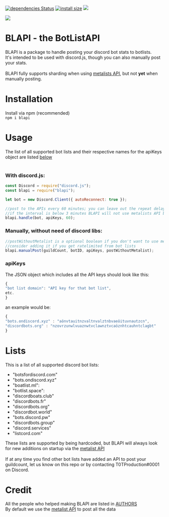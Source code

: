   [![dependencies Status](https://david-dm.org/T0TProduction/BLAPI/status.svg)](https://david-dm.org/T0TProduction/BLAPI) [![install size](https://packagephobia.now.sh/badge?p=blapi@0.2.4)](https://packagephobia.now.sh/result?p=blapi) [![](https://data.jsdelivr.com/v1/package/npm/blapi/badge?style=rounded)](https://www.jsdelivr.com/package/npm/blapi)

<a href="https://nodei.co/npm/blapi/"><img src="https://nodei.co/npm/blapi.png"></a>
# BLAPI - the BotListAPI
BLAPI is a package to handle posting your discord bot stats to botlists.<br>
It's intended to be used with discord.js, though you can also manually post your stats.<br><br>
BLAPI fully supports sharding when using [metalists API](https://metalist.xyz/api/docs), but not **yet** when manually posting.<br>
# Installation
Install via npm (recommended) <br>
```npm i blapi``` 
# Usage
The list of all supported bot lists and their respective names for the apiKeys object are listed [below](https://github.com/T0TProduction/BLAPI#lists)
<br><br>
### With discord.js:

```js
const Discord = require("discord.js");
const blapi = require("blapi");

let bot = new Discord.Client({ autoReconnect: true });

//post to the APIs every 60 minutes; you can leave out the repeat delay as it defaults to 30
//if the interval is below 3 minutes BLAPI will not use metalists API because of ratelimits
blapi.handle(bot, apiKeys, 60); 
```
### Manually, without need of discord libs:

```js
//postWithoutMetalist is a optional boolean if you don't want to use metalists API
//consider adding it if you get ratelimited from bot lists
blapi.manualPost(guildCount, botID, apiKeys, postWithoutMetalist);
```
### apiKeys
The JSON object which includes all the API keys should look like this:
```js
{
"bot list domain": "API key for that bot list",
etc.
}
```
an example would be:
```js
{
"bots.ondiscord.xyz" : "aönvtauitnzvaltnvalztnbvaeöituvnautzcn",
"discordbots.org" : "nzovrzunwlvuaznwtvclawnztvcaöznhtcauhntclagbt"
}
```

# Lists
This is a list of all supported discord bot lists: <br>
- "botsfordiscord.com"
- "bots.ondiscord.xyz"
- "boatlist.ml": 
- "botlist.space": 
- "discordboats.club"
- "discordbots.fr"
- "discordbots.org"
- "discordbot.world"
- "bots.discord.pw"
- "discordbots.group"
- "discord.services"
- "listcord.com"
   
These lists are supported by being hardcoded, but BLAPI will always look for new additions on startup via the [metalist API](https://metalist.xyz/api/docs#lists_count)<br><br>
If at any time you find other bot lists have added an API to post your guildcount, let us know on this repo or by contacting T0TProduction#0001 on Discord.

# Credit
All the people who helped making BLAPI are listed in [AUTHORS](https://github.com/T0TProduction/BLAPI/blob/master/AUTHORS)<br>
By default we use the [metalist API](https://metalist.xyz/api/docs) to post all the data
